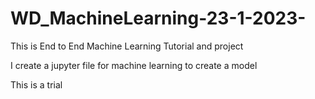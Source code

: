# WD_MachineLearning-23-1-2023-
This is End to End Machine Learning Tutorial and project


I create a jupyter file for machine learning to create a model


This is a trial
